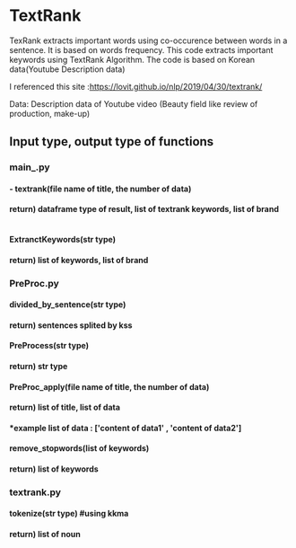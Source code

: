 # TextRank
TexRank extracts important words using co-occurence between words in a sentence. It is based on words frequency.
This code extracts important keywords using TextRank Algorithm. The code is based on Korean data(Youtube Description data)

I referenced this site :https://lovit.github.io/nlp/2019/04/30/textrank/

Data: Description data of Youtube video (Beauty field like review of production, make-up)

<h2>Input type, output type of functions </h2>

<h3>main_.py
<h4>- textrank(file name of title, the number of data)</h4>
<h4>    return) dataframe type of result, list of textrank keywords, list of brand
<br> <br>
<h4>ExtranctKeywords(str type)</h4>
<h4>return) list of keywords, list of brand



<h3>PreProc.py
<h4>divided_by_sentence(str type)</h4>
<h4>return) sentences splited by kss

<h4>PreProcess(str type)</h4>
<h4>return) str type
<h4>PreProc_apply(file name of title, the number of data)</h4>
<h4>return) list of title, list of data
<h4>*example list of data : ['content of data1' , 'content of data2']
<h4>remove_stopwords(list of keywords)</h4>
<h4>return) list of keywords

<h3>textrank.py
<h4>tokenize(str type) #using kkma</h4>
<h4>return) list of noun
